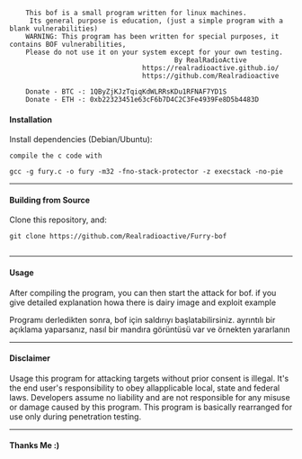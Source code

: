 
<p align="center">

 

        This bof is a small program written for linux machines.
         Its general purpose is education, (just a simple program with a blank vulnerabilities)
		WARNING: This program has been written for special purposes, it contains BOF vulnerabilities,
		Please do not use it on your system except for your own testing. 
                                             By RealRadioActive           
                                     https://realradioactive.github.io/ 
                                     https://github.com/Realradioactive
		
		Donate - BTC -: 1QByZjKJzTqiqKdWLRRsKDu1RFNAF7YD1S 
		Donate - ETH -: 0xb22323451e63cF6b7D4C2C3Fe4939Fe8D5b4483D 									 
</p>



#### Installation

Install dependencies (Debian/Ubuntu):
```
compile the c code with

gcc -g fury.c -o fury -m32 -fno-stack-protector -z execstack -no-pie
```


---

#### Building from Source

Clone this repository, and:
```
git clone https://github.com/Realradioactive/Furry-bof


```

---

#### Usage



After compiling the program, you can then start the attack for bof.
if you give detailed explanation howa there is dairy image and exploit example

Programı derledikten sonra, bof için saldırıyı başlatabilirsiniz.
ayrıntılı bir açıklama yaparsanız, nasıl bir mandıra görüntüsü var ve örnekten yararlanın

---

#### Disclaimer

Usage this program for attacking targets without prior consent is illegal. It's the end user's responsibility to obey allapplicable local, state and federal laws. Developers assume no liability and are not responsible for any misuse or damage caused by this program.
This program is basically rearranged for use only during penetration testing.

---

#### Thanks Me :)



